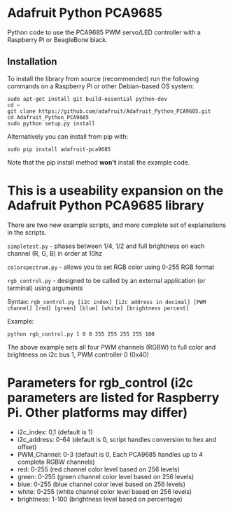 # Adafruit Python PCA9685
Python code to use the PCA9685 PWM servo/LED controller with a Raspberry Pi or BeagleBone black.

## Installation

To install the library from source (recommended) run the following commands on a Raspberry Pi or other Debian-based OS system:

    sudo apt-get install git build-essential python-dev
    cd ~
    git clone https://github.com/adafruit/Adafruit_Python_PCA9685.git
    cd Adafruit_Python_PCA9685
    sudo python setup.py install

Alternatively you can install from pip with:

    sudo pip install adafruit-pca9685

Note that the pip install method **won't** install the example code.

# This is a useability expansion on the Adafruit Python PCA9685 library

There are two new example scripts, and more complete set of explainations in the scripts.

`simpletest.py` - phases between 1/4, 1/2 and full brightness on each channel (R, G, B) in order at 10hz

`colorspectrum.py` - allows you to set RGB color using 0-255 RGB format

`rgb_control.py` - designed to be called by an external application (or terminal) using arguments

Syntax: `rgb_control.py [i2c index] [i2c address in decimal] [PWM channel] [red] [green] [blue] [white] [brightness percent]`

Example:

`python rgb_control.py 1 0 0 255 255 255 255 100`

The above example sets all four PWM channels (RGBW) to full color and brightness on i2c bus 1, PWM controller 0 (0x40)

# Parameters for rgb_control (i2c parameters are listed for Raspberry Pi. Other platforms may differ)

 - i2c_index: 0,1 (default is 1)
 - i2c_address: 0-64 (default is 0, script handles conversion to hex and offset)
 - PWM_Channel: 0-3 (default is 0, Each PCA9685 handles up to 4 complete RGBW channels)
 - red: 0-255 (red channel color level based on 256 levels)
 - green: 0-255 (green channel color level based on 256 levels)
 - blue: 0-255 (blue channel color level based on 256 levels)
 - white: 0-255 (white channel color level based on 256 levels)
 - brightness: 1-100 (brightness level based on percentage)
